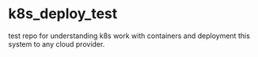 # k8s_deploy_test
test repo for understanding k8s work with containers and deployment this system to any cloud provider.
